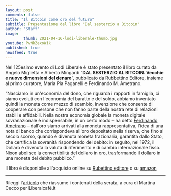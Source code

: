 ```yaml
---
layout: post
comments: false
title: "Il Bitcoin come oro del futuro"
subtitle: Presentazione del libro "Dal sesterzio a Bitcoin"
author: "Staff"
image:
        thumb: 2021-04-16-lodi-liberale-thumb.jpg
youtube: PvNkZexoWik
published: true
newsfeed: true
---
```


Nel 125esimo evento di Lodi Liberale è stato presentato il libro curato da Angelo Miglietta e Alberto Mingardi “**DAL SESTERZIO AL BITCOIN. Vecchie e nuove dimensioni del denaro**”, pubblicato da Rubbettino Editore, insieme al primo curatore, Maria Pia Paganelli e Ferdinando M. Ametrano.

>
“Nasciamo in un'economia del dono, che riguarda i rapporti in famiglia, ci siamo evoluti con l'economia del baratto e del soldo, abbiamo inventato quindi la moneta come mezzo di scambio, invenzione che consente di cooperare con persone che non fanno parte della nostra rete di relazioni stabili e affidabili. Nella nostra economia globale la moneta digitale sovranazionale è indispensabile, in un certo modo – ha detto [Ferdinando Ametrano](https://ametrano.net/d) – dall'oro siamo arrivati alla moneta rappresentativa, l'idea di una nota di banco che corrispondeva all'oro depositato nella riserva, che fino al secolo scorso, quando è divenuta moneta frazionaria, garantita dallo Stato, che certifica la sovranità rispondendo del debito: in seguito, nel 1972, il Dollaro è divenuta la valuta di riferimento e di cambio internazionale fisso. Nixon abolisce la convertibilità del dollaro in oro, trasformando il dollaro in una moneta del debito pubblico.”

Il libro è disponibile all'acquisto online su [Rubettino editore](https://www.store.rubbettinoeditore.it/catalogo/dal-sesterzio-al-bitcoin/) o su [amazon](https://www.amazon.it/Dal-sesterzio-bitcoin-Angelo-Miglietta/dp/8849856806/ref=asc_df_8849856806/?tag=googshopit-21&linkCode=df0&hvadid=386565910075&hvpos=&hvnetw=g&hvrand=6528568864144996743&hvpone=&hvptwo=&hvqmt=&hvdev=c&hvdvcmdl=&hvlocint=&hvlocphy=1008463&hvtargid=pla-880131617021&psc=1&tag=&ref=&adgrpid=74182740850&hvpone=&hvptwo=&hvadid=386565910075&hvpos=&hvnetw=g&hvrand=6528568864144996743&hvqmt=&hvdev=c&hvdvcmdl=&hvlocint=&hvlocphy=1008463&hvtargid=pla-880131617021)

---

Rileggi l'[articolo](https://www.liberalcafe.it/6903/aperitivo-liberale/il-bitcoin-come-oro-del-futuro-in-lodi-liberale.html) che riassume i contenuti della serata, a cura di Martina Cecco per Liberalcafè.it
